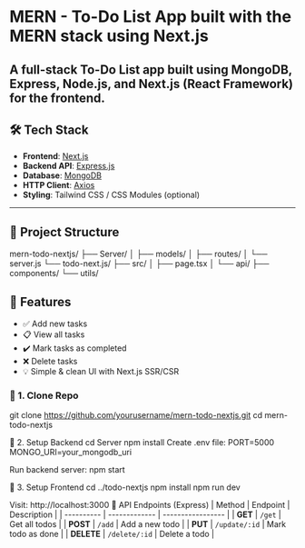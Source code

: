 # MERN - To-Do List App built with the MERN stack using Next.js
A full-stack **To-Do List app** built using **MongoDB, Express, Node.js**, and **Next.js** (React Framework) for the frontend.
---

## 🛠 Tech Stack

- **Frontend**: [Next.js](https://nextjs.org/)
- **Backend API**: [Express.js](https://expressjs.com/)
- **Database**: [MongoDB](https://www.mongodb.com/)
- **HTTP Client**: [Axios](https://axios-http.com/)
- **Styling**: Tailwind CSS / CSS Modules (optional)

---

## 📁 Project Structure
mern-todo-nextjs/
├── Server/
│ ├── models/
│ ├── routes/
│ └── server.js
└── todo-next.js/
├── src/
│ ├── page.tsx
│ └── api/
├── components/
└── utils/


## 🚀 Features

- ✅ Add new tasks
- 📋 View all tasks
- ✔️ Mark tasks as completed
- ❌ Delete tasks
- 💡 Simple & clean UI with Next.js SSR/CSR


### 🔹 1. Clone Repo
git clone https://github.com/yourusername/mern-todo-nextjs.git
cd mern-todo-nextjs

🔹 2. Setup Backend
cd Server
npm install
Create .env file:
PORT=5000
MONGO_URI=your_mongodb_uri

Run backend server:
npm start

🔹 3. Setup Frontend
cd ../todo-nextjs
npm install
npm run dev

Visit: http://localhost:3000
🔌 API Endpoints (Express)
| Method     | Endpoint      | Description       |
| ---------- | ------------- | ----------------- |
| **GET**    | `/get`        | Get all todos     |
| **POST**   | `/add`        | Add a new todo    |
| **PUT**    | `/update/:id` | Mark todo as done |
| **DELETE** | `/delete/:id` | Delete a todo     |


